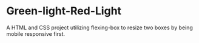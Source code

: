 # Green-light-Red-Light
A HTML and CSS project utilizing flexing-box to resize two boxes by being mobile responsive first.

